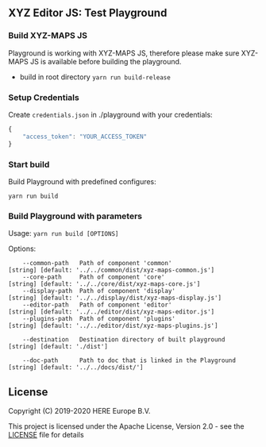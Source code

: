 ## XYZ Editor JS: Test Playground

### Build XYZ-MAPS JS

Playground is working with XYZ-MAPS JS, therefore please make sure XYZ-MAPS JS
is available before building the playground.

* build in root directory `yarn run build-release`

### Setup Credentials

Create `credentials.json` in ./playground with your credentials:
```javascript
{
    "access_token": "YOUR_ACCESS_TOKEN"
}
```

### Start build

Build Playground with predefined configures:
```
yarn run build
```

### Build Playground with parameters

Usage: `yarn run build [OPTIONS]`

Options:

```
    --common-path   Path of component 'common'                      [string] [default: '../../common/dist/xyz-maps-common.js']
    --core-path     Path of component 'core'                        [string] [default: '../../core/dist/xyz-maps-core.js']
    --display-path  Path of component 'display'                     [string] [default: '../../display/dist/xyz-maps-display.js']
    --editor-path   Path of component 'editor'                      [string] [default: '../../editor/dist/xyz-maps-editor.js']
    --plugins-path  Path of component 'plugins'                     [string] [default: '../../editor/dist/xyz-maps-plugins.js']

    --destination   Destination directory of built playground       [string] [default: './dist']

    --doc-path      Path to doc that is linked in the Playground    [string] [default: '../../docs/dist/']
```

## License

Copyright (C) 2019-2020 HERE Europe B.V.

This project is licensed under the Apache License, Version 2.0 - see the [LICENSE](LICENSE) file for details
